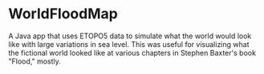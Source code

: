 # WorldFloodMap
A Java app that uses ETOPO5 data to simulate what the world would look like with large variations in sea level. This was useful for visualizing what the fictional world looked like at various chapters in Stephen Baxter's book "Flood," mostly.
